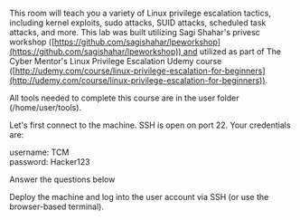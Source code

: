 This room will teach you a variety of Linux privilege escalation tactics, including kernel exploits, sudo attacks, SUID attacks, scheduled task attacks, and more. This lab was built utilizing Sagi Shahar's privesc workshop ([https://github.com/sagishahar/lpeworkshop](https://github.com/sagishahar/lpeworkshop)) and utilized as part of The Cyber Mentor's Linux Privilege Escalation Udemy course ([http://udemy.com/course/linux-privilege-escalation-for-beginners](http://udemy.com/course/linux-privilege-escalation-for-beginners)).

All tools needed to complete this course are in the user folder (/home/user/tools).

Let's first connect to the machine. SSH is open on port 22. Your credentials are:

username: TCM  
password: Hacker123

Answer the questions below

Deploy the machine and log into the user account via SSH (or use the browser-based terminal).
